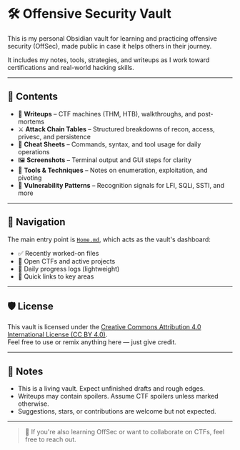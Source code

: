 # 🛠️ Offensive Security Vault

This is my personal Obsidian vault for learning and practicing offensive security (OffSec), made public in case it helps others in their journey.

It includes my notes, tools, strategies, and writeups as I work toward certifications and real-world hacking skills.

---

## 📁 Contents

- 📓 **Writeups** – CTF machines (THM, HTB), walkthroughs, and post-mortems
- ⚔️ **Attack Chain Tables** – Structured breakdowns of recon, access, privesc, and persistence
- 🧠 **Cheat Sheets** – Commands, syntax, and tool usage for daily operations
- 🖼️ **Screenshots** – Terminal output and GUI steps for clarity
- 🧰 **Tools & Techniques** – Notes on enumeration, exploitation, and pivoting
- 🔬 **Vulnerability Patterns** – Recognition signals for LFI, SQLi, SSTI, and more

---

## 🧭 Navigation

The main entry point is [`Home.md`](./Home.md), which acts as the vault's dashboard:
- ✅ Recently worked-on files
- 🧪 Open CTFs and active projects
- 📆 Daily progress logs (lightweight)
- 🧭 Quick links to key areas

---

## 🛡️ License

This vault is licensed under the [Creative Commons Attribution 4.0 International License (CC BY 4.0)](https://creativecommons.org/licenses/by/4.0/).  
Feel free to use or remix anything here — just give credit.

---

## 📌 Notes

- This is a living vault. Expect unfinished drafts and rough edges.
- Writeups may contain spoilers. Assume CTF spoilers unless marked otherwise.
- Suggestions, stars, or contributions are welcome but not expected.

---

> 💬 If you're also learning OffSec or want to collaborate on CTFs, feel free to reach out.
